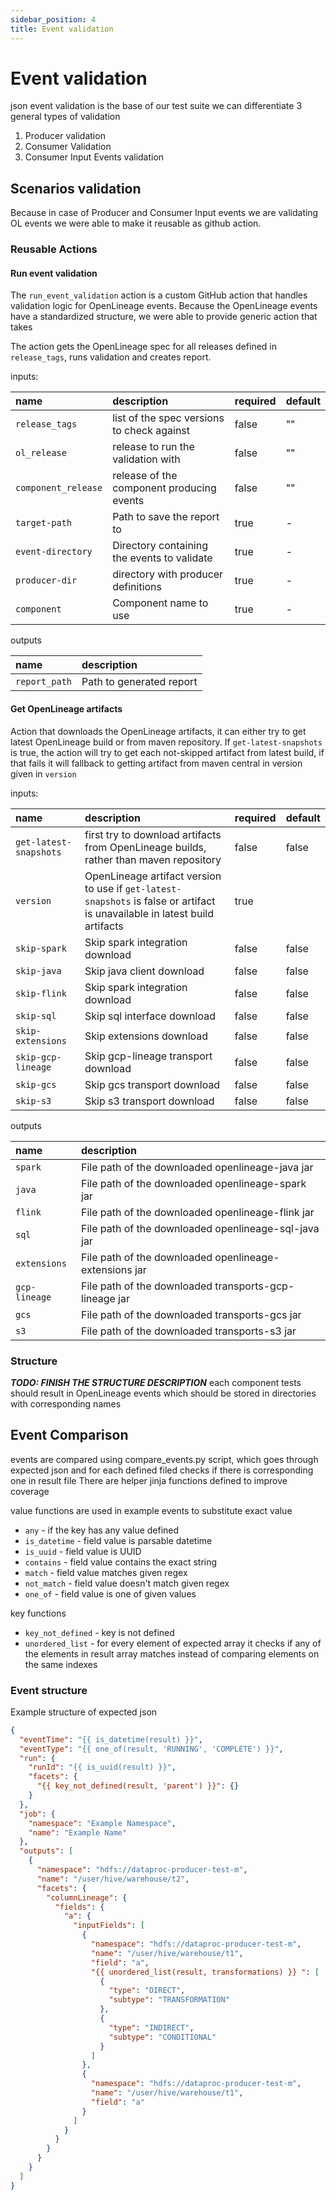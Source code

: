 ```yaml
---
sidebar_position: 4
title: Event validation
---
```


# Event validation

json event validation is the base of our test suite
we can differentiate 3 general types of validation

1. Producer validation
2. Consumer Validation
3. Consumer Input Events validation

## Scenarios validation

Because in case of Producer and Consumer Input events we are validating OL events we were able to make it reusable as
github action.

### Reusable Actions

#### Run event validation

The `run_event_validation` action is a custom GitHub action that handles validation logic for OpenLineage events. 
Because the OpenLineage events have a standardized structure, we were able to provide generic action that takes

The action gets the OpenLineage spec for all releases defined in `release_tags`, runs validation and creates report.

inputs:

| name                | description                                 | required | default |
|:--------------------|:--------------------------------------------|:---------|:--------|
| `release_tags`      | list of the spec versions to check against  | false    | ""      |
| `ol_release`        | release to run the validation with          | false    | ""      |
| `component_release` | release of the component producing events   | false    | ""      |
| `target-path`       | Path to save the report to                  | true     | -       |
| `event-directory`   | Directory containing the events to validate | true     | -       |
| `producer-dir`      | directory with producer definitions         | true     | -       |
| `component`         | Component name to use                       | true     | -       |

outputs

| name          | description              |
|:--------------|:-------------------------|
| `report_path` | Path to generated report |

#### Get OpenLineage artifacts

Action that downloads the OpenLineage artifacts, it can either try to get latest OpenLineage build or from maven repository.
If `get-latest-snapshots` is true, the action will try to get each not-skipped artifact from latest build, if that fails it will fallback to getting artifact from maven central in version given in `version`

inputs:

| name                   | description                                                                                                                 | required | default |
|:-----------------------|:----------------------------------------------------------------------------------------------------------------------------|:---------|:--------|
| `get-latest-snapshots` | first try to download artifacts from OpenLineage builds, rather than maven repository                                       | false    | false   |
| `version`              | OpenLineage artifact version to use if `get-latest-snapshots` is false or artifact is unavailable in latest build artifacts | true     |         |
| `skip-spark`           | Skip spark integration download                                                                                             | false    | false   |
| `skip-java`            | Skip java client download                                                                                                   | false    | false   |
| `skip-flink`           | Skip spark integration download                                                                                             | false    | false   |
| `skip-sql`             | Skip sql interface download                                                                                                 | false    | false   |
| `skip-extensions`      | Skip extensions download                                                                                                    | false    | false   |
| `skip-gcp-lineage`     | Skip gcp-lineage transport download                                                                                         | false    | false   |
| `skip-gcs`             | Skip gcs transport download                                                                                                 | false    | false   |
| `skip-s3`              | Skip s3 transport download                                                                                                  | false    | false   |

outputs

| name          | description                                            |
|:--------------|:-------------------------------------------------------|
| `spark`       | File path of the downloaded openlineage-java jar       |
| `java`        | File path of the downloaded openlineage-spark jar      |
| `flink`       | File path of the downloaded openlineage-flink jar      |
| `sql`         | File path of the downloaded openlineage-sql-java jar   |
| `extensions`  | File path of the downloaded openlineage-extensions jar |
| `gcp-lineage` | File path of the downloaded transports-gcp-lineage jar |
| `gcs`         | File path of the downloaded transports-gcs jar         |
| `s3`          | File path of the downloaded transports-s3 jar          |

### Structure

***TODO: FINISH THE STRUCTURE DESCRIPTION***
each component tests should result in OpenLineage events which should be stored in directories with corresponding names

## Event Comparison

events are compared using compare_events.py script, which goes through expected json and for each defined filed checks
if there is corresponding one in result file
There are helper jinja functions defined to improve coverage

value functions are used in example events to substitute exact value

- `any` - if the key has any value defined
- `is_datetime` - field value is parsable datetime
- `is_uuid` - field value is UUID
- `contains` - field value contains the exact string
- `match` - field value matches given regex
- `not_match` - field value doesn't match given regex
- `one_of` - field value is one of given values

key functions

- `key_not_defined` - key is not defined
- `unordered_list` - for every element of expected array it checks if any of the elements in result array matches
  instead of comparing elements on the same indexes

### Event structure

Example structure of expected json

```json
{
  "eventTime": "{{ is_datetime(result) }}",
  "eventType": "{{ one_of(result, 'RUNNING', 'COMPLETE') }}",
  "run": {
    "runId": "{{ is_uuid(result) }}",
    "facets": {
      "{{ key_not_defined(result, 'parent') }}": {}
    }
  },
  "job": {
    "namespace": "Example Namespace",
    "name": "Example Name"
  },
  "outputs": [
    {
      "namespace": "hdfs://dataproc-producer-test-m",
      "name": "/user/hive/warehouse/t2",
      "facets": {
        "columnLineage": {
          "fields": {
            "a": {
              "inputFields": [
                {
                  "namespace": "hdfs://dataproc-producer-test-m",
                  "name": "/user/hive/warehouse/t1",
                  "field": "a",
                  "{{ unordered_list(result, transformations) }} ": [
                    {
                      "type": "DIRECT",
                      "subtype": "TRANSFORMATION"
                    },
                    {
                      "type": "INDIRECT",
                      "subtype": "CONDITIONAL"
                    }
                  ]
                },
                {
                  "namespace": "hdfs://dataproc-producer-test-m",
                  "name": "/user/hive/warehouse/t1",
                  "field": "a"
                }
              ]
            }
          }
        }
      }
    }
  ]
}
```


